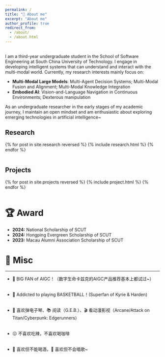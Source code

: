 ```yaml
---
permalink: /
title: "👋 About me"
excerpt: "About me"
author_profile: true
redirect_from: 
  - /about/
  - /about.html
---
```


<br />
I am a third-year undergraduate student in the School of Software Engineering at South China University of Technology. I engage in developing intelligent systems that can understand and interact with the multi-modal world. Currently, my research interests mainly focus on:

* <b>Multi-Modal Large Models</b>: Multi-Agent Decision Systems; Multi-Modal Fusion and Alignment; Multi-Modal Knowledge Integration
* <b>Embodied AI</b>: Vision-and-Language Navigation in Continuous Environments; Dexterous manipulation

As an undergraduate researcher in the early stages of my academic journey, I maintain an open mindset and am enthusiastic about exploring emerging technologies in artificial intelligence~

Research
------
<div>
  <table>
  {% for post in site.research reversed %}
    <tr>{% include research.html %}</tr>
  {% endfor %}
  </table>
</div>

Projects
------
<div>
  <table>
  {% for post in site.projects reversed %}
    <tr>{% include project.html %}</tr>
  {% endfor %}
  </table>
</div>

# 🏆 Award
* <b>2024:</b> National Scholarship of SCUT
* <b>2024:</b> Hongping Evergreen Scholarship of SCUT
* <b>2023:</b> Macau Alumni Association Scholarship of SCUT

# 🎯 Misc
------
* 👋 BIG FAN of AIGC！（数字生命卡兹克的AIGC产品推荐基本上都试过~）<br><br>

* 🏀 Addicted to playing BASKETBALL！(Superfan of Kyrie & Harden)<br><br>

* 🎹 喜欢弹电子琴、📚 阅读（G.E.B.）、🎬 看动漫影视（Arcane/Attack on Titan/Cyberpunk: Edgerunners）<br><br>

* 😖 不喜欢吃辣，不喜欢喝咖啡<br><br>

* 🍺 喜欢但不能喝酒，🎤 喜欢但不会唱歌~<br><br>


